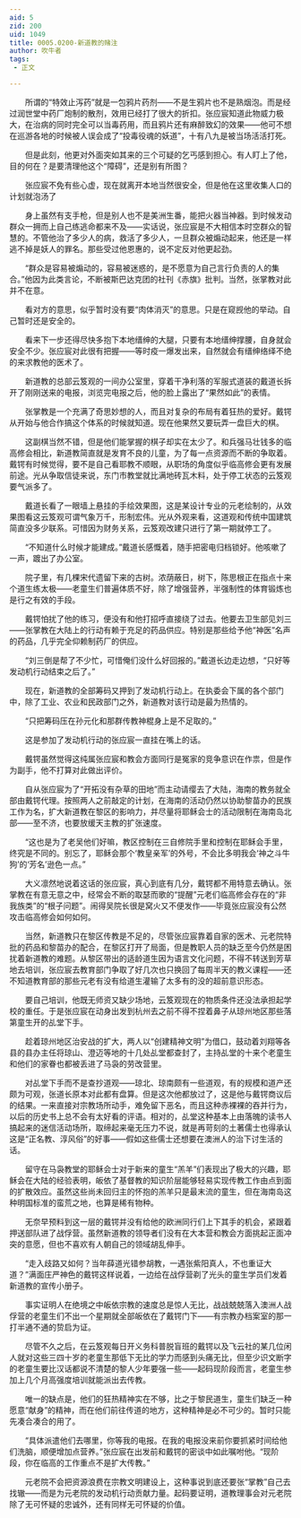 ```yaml
---
aid: 5
zid: 200
uid: 1049
title: 0005.0200-新道教的赌注
author: 吹牛者
tags: 
 - 正文

---
```




　　所谓的“特效止泻药”就是一包鸦片药剂——不是生鸦片也不是熟烟泡。而是经过润世堂中药厂炮制的散剂，效用已经打了很大的折扣。张应宸知道此物威力极大，在治病的同时完全可以当毒药用，而且鸦片还有麻醉致幻的效果——他可不想在巡游各地的时候被人误会成了“投毒役魂的妖道”，十有八九是被当场活活打死。

　　但是此刻，他更对外面突如其来的三个可疑的乞丐感到担心。有人盯上了他，目的何在？是要清理他这个“障碍”，还是别有所图？

　　张应宸不免有些心虚，现在就离开本地当然很安全，但是他在这里收集人口的计划就泡汤了

　　身上虽然有支手枪，但是别人也不是美洲生番，能把火器当神器。到时候发动群众一拥而上自己练逃命都来不及——实话说，张应宸是不大相信本时空群众的智慧的。不管他治了多少人的病，救活了多少人，一旦群众被煽动起来，他还是一样逃不掉是妖人的罪名。那些受过他恩惠的，说不定反对他更起劲。

　　“群众是容易被煽动的，容易被迷惑的，是不愿意为自己言行负责的人的集合。”他因为此类言论，不断被斯巴达克团的社刊《赤旗》批判。当然，张掌教对此并不在意。

　　看对方的意思，似乎暂时没有要“肉体消灭”的意思。只是在窥觊他的举动。自己暂时还是安全的。

　　看来下一步还得尽快多抱下本地缙绅的大腿，只要有本地缙绅撑腰，自身就会安全不少。张应宸对此很有把握——等时疫一爆发出来，自然就会有缙绅络绎不绝的来求教他的医术了。

　　新道教的总部云笈观的一间办公室里，穿着干净利落的军服式道装的戴道长拆开了刚刚送来的电报，浏览完电报之后，他的脸上露出了“果然如此”的表情。

　　张掌教是一个充满了奇思妙想的人，而且对复杂的布局有着狂热的爱好。戴锷从开始与他合作搞这个体系的时候就知道。现在他果然又要玩弄一盘巨大的棋。

　　这副棋当然不错，但是他们能掌握的棋子却实在太少了。和兵强马壮钱多的临高修会相比，新道教简直就是发育不良的儿童，为了每一点资源而不断的争取着。戴锷有时候觉得，要不是自己看耶教不顺眼，从职场的角度似乎临高修会更有发展前途。光从争取信徒来说，东门市教堂就比满地砖瓦木料，处于停工状态的云笈观要气派多了。

　　戴道长看了一眼墙上悬挂的手绘效果图，这是某设计专业的元老绘制的，从效果图看这云笈观可谓气象万千，形制宏伟。光从外观来看，这道观和传统中国建筑简直没多少联系。可惜因为财务关系，云笈观改建只进行了第一期就停工了。

　　“不知道什么时候才能建成。”戴道长感慨着，随手把密电归档锁好。他咳嗽了一声，踱出了办公室。

　　院子里，有几棵宋代遗留下来的古树。浓荫蔽日，树下，陈思根正在指点十来个道生练太极——老童生们普遍体质不好，除了增强营养，半强制性的体育锻炼也是行之有效的手段。

　　戴锷怕扰了他的练习，便没有和他打招呼直接绕了过去。他要去卫生部见刘三——张掌教在大陆上的行动有赖于充足的药品供应。特别是那些给予他“神医”名声的药品，几乎完全仰赖制药厂的供应。

　　“刘三倒是帮了不少忙，可惜俺们没什么好回报的。”戴道长边走边想，“只好等发动机行动结束之后了。”

　　现在，新道教的全部筹码又押到了发动机行动上。在执委会下属的各个部门中，除了工业、农业和民政部门之外，新道教对该行动是最为热情的。

　　“只把筹码压在孙元化和那群传教神棍身上是不足取的。”

　　这是参加了发动机行动的张应宸一直挂在嘴上的话。

　　戴锷虽然觉得这纯属张应宸和教会方面同行是冤家的竞争意识在作祟，但是作为副手，他不打算对此做出评价。

　　自从张应宸为了“开拓没有杂草的田地”而主动请缨去了大陆，海南的教务就全部由戴锷代理。按照两人之前敲定的计划，在海南的活动仍然以协助黎苗办的民族工作为名，扩大新道教在黎区的影响力，并尽量将耶稣会士的活动限制在海南岛北部——至不济，也要放缓天主教的扩张速度。

　　“这也是为了老吴他们好嘛，教区控制在三自修院手里和控制在耶稣会手里，终究是不同的。别忘了，耶稣会那个‘教皇亲军’的外号，不会比多明我会‘神之斗牛狗’的‘芳名’逊色一点。”

　　大义凛然地说着这话的张应宸，真心到底有几分，戴锷都不用特意去确认。张掌教在有意无意之中，经常会不断的取瑟而歌的“提醒”元老们临高修会存在的“非我族类”的“根子问题”。闹得吴院长很是窝火又不便发作——毕竟张应宸没有公然攻击临高修会如何如何。

　　当然，新道教只在黎区传教是不足的，尽管张应宸靠着自家的医术、元老院特批的药品和黎苗办的配合，在黎区打开了局面，但是教职人员的缺乏至今仍然是困扰着新道教的难题。从黎区带出的适龄道生因为语言文化问题，不得不转送到芳草地去培训，张应宸去教育部门争取了好几次也只换回了每周半天的教义课程——还不知道教育部的那些元老有没有给道生灌输了太多有的没的超前意识形态。

　　要自己培训，他既无师资又缺少场地，云笈观现在的物质条件还没法承担起学校的重任。于是张应宸在动身出发到杭州去之前不得不捏着鼻子从琼州地区那些落第童生开的乩堂下手。

　　趁着琼州地区治安战的扩大，两人以“创建精神文明”为借口，鼓动着刘翔等各县的县办主任将琼山、澄迈等地的十几处乩堂都查封了，主持乩堂的十来个老童生和他们的家眷也都被丢进了马袅的劳改营里。

　　对乩堂下手而不是查抄道观——琼北、琼南颇有一些道观，有的规模和道产还颇为可观，张道长原本对此都有盘算。但是这次他都放过了，这是他与戴锷商议后的结果。一来直接对宗教场所动手，难免留下恶名，而且这种赤裸裸的吞并行为，以后的历史书上总不会有太好看的评语。相对的，乩堂这种基本上由落魄的读书人搞起来的迷信活动场所，取缔起来毫无压力不说，就是再苛刻的土著儒士也得承认这是“正名教、淳风俗”的好事——假如这些儒士还想要在澳洲人的治下讨生活的话。

　　留守在马袅教堂的耶稣会士对于新来的童生“羔羊”们表现出了极大的兴趣，耶稣会在大陆的经验表明，皈依了基督教的知识阶层能够轻易实现传教工作由点到面的扩散效应。虽然这些尚未回归主的怀抱的羔羊只是最末流的童生，但在海南岛这种明国标准的蛮荒之地，也算是稀有物种。

　　无奈早预料到这一层的戴锷并没有给他的欧洲同行们上下其手的机会，紧跟着押送部队进了战俘营。虽然新道教的领导者们没有在大本营和教会方面挑起正面冲突的意愿，但也不喜欢有人朝自己的领域胡乱伸手。

　　“走入歧路又如何？当年薛道光错参胡教，一遇张紫阳真人，不也重证大道？”满面庄严神色的戴锷这样说着，一边给在战俘营剃了光头的童生学员们发着新道教的宣传小册子。

　　事实证明人在绝境之中皈依宗教的速度总是惊人无比，战战兢兢落入澳洲人战俘营的老童生们不出一个星期就全部皈依在了戴锷门下——有宗教办档案室的那一打半通不通的贽启为证。

　　尽管不久之后，在云笈观每日开义务科普脱盲班的戴锷以及飞云社的某几位闲人就对这些三四十岁的老童生那低下无比的学力而感到头痛无比，但至少识文断字的老童生要比汉话都说不清楚的黎人少年要强一些——起码现阶段而言，老童生参加上几个月高强度培训就能派出去传教。

　　唯一的缺点是，他们的狂热精神实在不够，比之于黎民道生，童生们缺乏一种愿意“献身”的精神，而在他们前往传道的地方，这种精神是必不可少的。暂时只能先凑合凑合的用了。

　　“具体派遣他们去哪里，你等我的电报。在我的电报没来前你要抓紧时间给他们洗脑，顺便增加点营养。”张应宸在出发前和戴锷的密谈中如此嘱咐他。“现阶段，你在临高的工作重点不是扩大传教。”

　　元老院不会把资源浪费在宗教文明建设上，这种事说到底还要张“掌教”自己去找辙——而是为元老院的发动机行动贡献力量。起码要证明，道教理事会对元老院除了无可怀疑的忠诚外，还有同样无可怀疑的价值。



